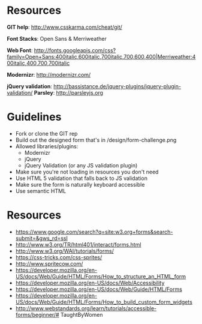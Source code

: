 # Resources

**GIT help**: http://www.csskarma.com/cheat/git/

**Font Stacks**: Open Sans & Merriweather

**Web Font**: http://fonts.googleapis.com/css?family=Open+Sans:400italic,600italic,700italic,700,600,400|Merriweather:400italic,400,700,700italic

**Modernizr**: http://modernizr.com/

**jQuery validation**: http://bassistance.de/jquery-plugins/jquery-plugin-validation/
**Parsley**: http://parsleyjs.org

# Guidelines
- Fork or clone the GIT rep
- Build out the designed form that's in /design/form-challenge.png
- Allowed libraries/plugins:
	- Modernizr
	- jQuery
	- jQuery Validation (or any JS validation plugin)
- Make sure you're not loading in resources you don't need
- Use HTML 5 validation that falls back to JS validation
- Make sure the form is naturally keyboard accessible
- Use semantic HTML

# Resources
- https://www.google.com/search?q=site:w3.org+forms&search-submit=&gws_rd=ssl
- http://www.w3.org/TR/html401/interact/forms.html
- http://www.w3.org/WAI/tutorials/forms/
- https://css-tricks.com/css-sprites/
- http://www.spritecow.com/
- https://developer.mozilla.org/en-US/docs/Web/Guide/HTML/Forms/How_to_structure_an_HTML_form
- https://developer.mozilla.org/en-US/docs/Web/Accessibility
- https://developer.mozilla.org/en-US/docs/Web/Guide/HTML/Forms
- https://developer.mozilla.org/en-US/docs/Web/Guide/HTML/Forms/How_to_build_custom_form_widgets
- http://www.webstandards.org/learn/tutorials/accessible-forms/beginner/# TaughtByWomen

